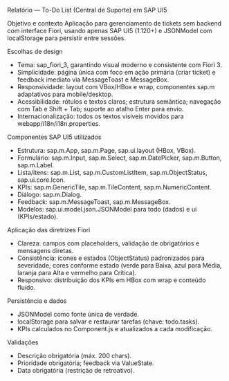 Relatório — To-Do List (Central de Suporte) em SAP UI5

Objetivo e contexto
Aplicação para gerenciamento de tickets sem backend com interface Fiori, usando apenas SAP UI5 (1.120+) e JSONModel com localStorage para persistir entre sessões.

Escolhas de design
- Tema: sap_fiori_3, garantindo visual moderno e consistente com Fiori 3.
- Simplicidade: página única com foco em ação primária (criar ticket) e feedback imediato via MessageToast e MessageBox.
- Responsividade: layout com VBox/HBox e wrap, componentes sap.m adaptativos para mobile/desktop.
- Acessibilidade: rótulos e textos claros; estrutura semântica; navegação com Tab e Shift + Tab; suporte ao atalho Enter para envio.
- Internacionalização: todos os textos visíveis movidos para webapp/i18n/i18n.properties.

Componentes SAP UI5 utilizados
- Estrutura: sap.m.App, sap.m.Page, sap.ui.layout (HBox, VBox).
- Formulário: sap.m.Input, sap.m.Select, sap.m.DatePicker, sap.m.Button, sap.m.Label.
- Lista/itens: sap.m.List, sap.m.CustomListItem, sap.m.ObjectStatus, sap.ui.core.Icon.
- KPIs: sap.m.GenericTile, sap.m.TileContent, sap.m.NumericContent.
- Diálogo: sap.m.Dialog.
- Feedback: sap.m.MessageToast, sap.m.MessageBox.
- Modelos: sap.ui.model.json.JSONModel para todo (dados) e ui (KPIs/estado).

Aplicação das diretrizes Fiori
- Clareza: campos com placeholders, validação de obrigatórios e mensagens diretas.
- Consistência: ícones e estados (ObjectStatus) padronizados para severidade; cores conforme estado (verde para Baixa, azul para Média, laranja para Alta e vermelho para Crítica).
- Responsivo: distribuição dos KPIs em HBox com wrap e conteúdo fluido.

Persistência e dados
- JSONModel como fonte única de verdade.
- localStorage para salvar e restaurar tarefas (chave: todo.tasks).
- KPIs calculados no Component.js e atualizados a cada modificação.

Validações
- Descrição obrigatória (máx. 200 chars).
- Prioridade obrigatória; feedback via ValueState.
- Data obrigatória (restrição de retroativo).   